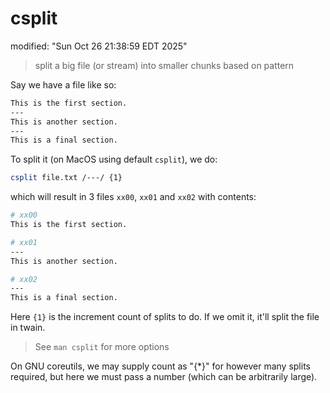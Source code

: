 # csplit
modified: "Sun Oct 26 21:38:59 EDT 2025"
> split a big file (or stream) into smaller chunks based on pattern

Say we have a file like so:

```txt
This is the first section.
---
This is another section.
---
This is a final section.
```

To split it (on MacOS using default `csplit`), we do:

```bash
csplit file.txt /---/ {1}
```

which will result in 3 files `xx00`, `xx01` and `xx02` with contents:

```bash
# xx00
This is the first section.

# xx01
---
This is another section.

# xx02
---
This is a final section.

```

Here `{1}` is the increment count of splits to do. If we omit it, it'll split the file in twain.

> See `man csplit` for more options

On GNU coreutils, we may supply count as "{\*}" for however many splits required, but here we must pass a number (which can be arbitrarily large).
